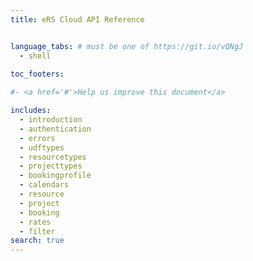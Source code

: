 ```yaml
---
title: eRS Cloud API Reference


language_tabs: # must be one of https://git.io/vQNgJ
  - shell
  
toc_footers:

#- <a href='#'>Help us improve this document</a>

includes:
  - introduction
  - authentication
  - errors
  - udftypes
  - resourcetypes
  - projecttypes
  - bookingprofile
  - calendars
  - resource
  - project
  - booking
  - rates
  - filter
search: true
---
```

